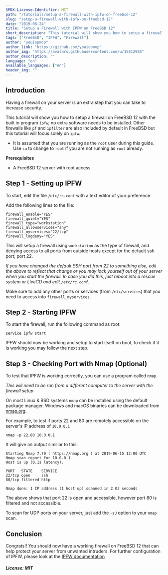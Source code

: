 ```yaml
---
SPDX-License-Identifier: MIT
path: "/tutorials/setup-a-firewall-with-ipfw-on-freebsd-12"
slug: "setup-a-firewall-with-ipfw-on-freebsd-12"
date: "2019-06-24"
title: "Setup a Firewall with IPFW on FreeBSD 12"
short_description: "This tutorial will show you how to setup a firewall with IPFW on FreeBSD 12"
tags: ["FreeBSD", "IPFW", "Firewall"]
author: "youiopmop"
author_link: "https://github.com/youiopmop"
author_img: "https://avatars.githubusercontent.com/u/15812985"
author_description: ""
language: "en"
available_languages: ["en"]
header_img: ""
---
```


## Introduction

Having a firewall on your server is an extra step that you can take to increase security.

This tutorial will show you how to setup a firewall on FreeBSD 12 with the built in program `ipfw`; no extra software needs to be installed. Other firewalls like `pf` and `ipfilter` are also included by default in FreeBSD but this tutorial will focus solely on `ipfw`.

* It is assumed that you are running as the `root` user during this guide. Use `su` to change to `root` if you are not running as `root` already.

**Prerequisites**

* A FreeBSD 12 server with root access.

## Step 1 - Setting up IPFW

To start, edit the file `/etc/rc.conf` with a text editor of your preference.

Add the following lines to the file:

```
firewall_enable="YES"
firewall_quiet="YES"
firewall_type="workstation"
firewall_allowservices="any"
firewall_myservices="22/tcp"
firewall_logdeny="YES"
```

This will setup a firewall using `workstation` as the type of firewall, and denying access to all ports from outside hosts except for the default ssh port; port 22.

*If you have changed the default SSH port from 22 to something else, edit the above to reflect that change or you may lock yourself out of your server when you start the firewall. In case you did this, just reboot into a rescue system or LiveCD and edit `/etc/rc.conf`.*

Make sure to add any other ports or services (from `/etc/services`) that you need to access into `firewall_myservices`.

## Step 2 - Starting IPFW

To start the firewall, run the following command as root:

```
service ipfw start
```

IPFW should now be working and setup to start itself on boot, to check if it is working you may follow the next step.

## Step 3 - Checking Port with Nmap (Optional)

To test that IPFW is working correctly, you can use a program called `nmap`.

*This will need to be run from a different computer to the server with the firewall setup*

On most Linux & BSD systems `nmap` can be installed using the default package manager. Windows and macOS binaries can be downloaded from [nmap.org](https://nmap.org/download.html).

For example, to test if ports 22 and 80 are remotely accessible on the server's IP address of `10.0.0.1`

```
nmap -p 22,80 10.0.0.1
```

It will give an output similiar to this:

```
Starting Nmap 7.70 ( https://nmap.org ) at 2019-06-15 12:00 UTC
Nmap scan report for 10.0.0.1
Host is up (0.1s latency).

PORT   STATE    SERVICE
22/tcp open     ssh
80/tcp filtered http

Nmap done: 1 IP address (1 host up) scanned in 2.03 seconds
```

The above shows that port 22 is open and accessible, however port 80 is filtered and not accessible.

To scan for UDP ports on your server, just add the `-sU` option to your `nmap` scan.

## Conclusion

Congrats!! You should now have a working firewall on FreeBSD 12 that can help protect your server from unwanted intruders. For further configuration of IPFW, please look at the [IPFW documentation](https://www.freebsd.org/doc/handbook/firewalls-ipfw.html)

##### License: MIT

<!---

Contributors's Certificate of Origin

By making a contribution to this project, I certify that:

(a) The contribution was created in whole or in part by me and I have
    the right to submit it under the license indicated in the file; or

(b) The contribution is based upon previous work that, to the best of my
    knowledge, is covered under an appropriate license and I have the
    right under that license to submit that work with modifications,
    whether created in whole or in part by me, under the same license
    (unless I am permitted to submit under a different license), as
    indicated in the file; or

(c) The contribution was provided directly to me by some other person
    who certified (a), (b) or (c) and I have not modified it.

(d) I understand and agree that this project and the contribution are
    public and that a record of the contribution (including all personal
    information I submit with it, including my sign-off) is maintained
    indefinitely and may be redistributed consistent with this project
    or the license(s) involved.

Signed-off-by: youiopmop <rosethorn@riseup.net>

-->
